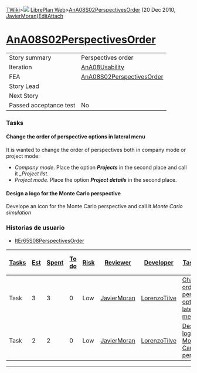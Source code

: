 [TWiki](Main_WebHome)&gt;![](/twiki/pub/TWiki/TWikiDocGraphics/web-bg-small.gif) [LibrePlan Web](LibrePlan_WebHome)&gt;[AnA08S02PerspectivesOrder](LibrePlan_AnA08S02PerspectivesOrder "Topic revision: 2 (20 Dec 2010 - 10:38:56)") (20 Dec 2010, [JavierMoran](Main_JavierMoran))[Edit](LibrePlan_AnA08S02PerspectivesOrder?t=1520344046 "Edit this topic text")[Attach](/twiki/bin/attach/LibrePlan/AnA08S02PerspectivesOrder "Attach an image or document to this topic")  

 [AnA08S02PerspectivesOrder](LibrePlan_AnA08S02PerspectivesOrder)
=================================================================

|                        |                                                                  |
|------------------------|------------------------------------------------------------------|
| Story summary          | Perspectives order                                               |
| Iteration              | [AnA08Usability](LibrePlan_AnA08Usability)                       |
| FEA                    | [AnA08S02PerspectivesOrder](LibrePlan_AnA08S02PerspectivesOrder) |
| Story Lead             |                                                                  |
| Next Story             |                                                                  |
| Passed acceptance test | No                                                               |

###  Tasks

####  Change the order of perspective options in lateral menu

It is wanted to change the order of perspectives both in company mode or project mode:

-   *Company mode*. Place the option ***Projects*** in the second place and call it *\_Project list*.
-   *Project mode*. Place the option ***Project details*** in the second place.

####  Design a logo for the Monte Carlo perspective

Develope an icon for the Monte Carlo perspective and call it *Monte Carlo simulation*

###  Historias de usuario

-   [ItEr65S08PerspectivesOrder](LibrePlan_ItEr65S08PerspectivesOrder)

| [Tasks](LibrePlan_AnA08S02PerspectivesOrder?sortcol=0;table=2;up=0#sorted_table "Sort by this column") | [Est](LibrePlan_AnA08S02PerspectivesOrder?sortcol=1;table=2;up=0#sorted_table "Sort by this column") | [Spent](LibrePlan_AnA08S02PerspectivesOrder?sortcol=2;table=2;up=0#sorted_table "Sort by this column") | [To do](LibrePlan_AnA08S02PerspectivesOrder?sortcol=3;table=2;up=0#sorted_table "Sort by this column") | [Risk](LibrePlan_AnA08S02PerspectivesOrder?sortcol=4;table=2;up=0#sorted_table "Sort by this column") | [Reviewer](LibrePlan_AnA08S02PerspectivesOrder?sortcol=5;table=2;up=0#sorted_table "Sort by this column") | [Developer](LibrePlan_AnA08S02PerspectivesOrder?sortcol=6;table=2;up=0#sorted_table "Sort by this column") | [Task Name](LibrePlan_AnA08S02PerspectivesOrder?sortcol=7;table=2;up=0#sorted_table "Sort by this column") | [Start Date](LibrePlan_AnA08S02PerspectivesOrder?sortcol=8;table=2;up=0#sorted_table "Sort by this column") | [Est End Date](LibrePlan_AnA08S02PerspectivesOrder?sortcol=9;table=2;up=0#sorted_table "Sort by this column") | [End Date](LibrePlan_AnA08S02PerspectivesOrder?sortcol=10;table=2;up=0#sorted_table "Sort by this column") |
|--------------------------------------------------------------------------------------------------------|------------------------------------------------------------------------------------------------------|--------------------------------------------------------------------------------------------------------|--------------------------------------------------------------------------------------------------------|-------------------------------------------------------------------------------------------------------|-----------------------------------------------------------------------------------------------------------|------------------------------------------------------------------------------------------------------------|------------------------------------------------------------------------------------------------------------|-------------------------------------------------------------------------------------------------------------|---------------------------------------------------------------------------------------------------------------|------------------------------------------------------------------------------------------------------------|
| Task                                                                                                   | 3                                                                                                    | 3                                                                                                      | 0                                                                                                      | Low                                                                                                   | [JavierMoran](Main_JavierMoran)                                                                           | [LorenzoTilve](Main_LorenzoTilve)                                                                          | [Change the order of perspective options in lateral menu](LibrePlan_AnA08S02PerspectivesOrder#TasK1)       |                                                                                                             |                                                                                                               |                                                                                                            |
| Task                                                                                                   | 2                                                                                                    | 2                                                                                                      | 0                                                                                                      | Low                                                                                                   | [JavierMoran](Main_JavierMoran)                                                                           | [LorenzoTilve](Main_LorenzoTilve)                                                                          | [Design a logo for the Monte Carlo perspective](LibrePlan_AnA08S02PerspectivesOrder#TasK2)                 |                                                                                                             |                                                                                                               |                                                                                                            |

------------------------------------------------------------------------

